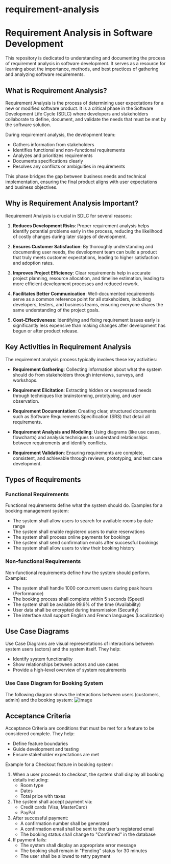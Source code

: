 # requirement-analysis
# Requirement Analysis in Software Development

This repository is dedicated to understanding and documenting the process of requirement analysis in software development. It serves as a resource for learning about the importance, methods, and best practices of gathering and analyzing software requirements.

## What is Requirement Analysis?

Requirement Analysis is the process of determining user expectations for a new or modified software product. It is a critical phase in the Software Development Life Cycle (SDLC) where developers and stakeholders collaborate to define, document, and validate the needs that must be met by the software solution.

During requirement analysis, the development team:
- Gathers information from stakeholders
- Identifies functional and non-functional requirements
- Analyzes and prioritizes requirements
- Documents specifications clearly
- Resolves any conflicts or ambiguities in requirements

This phase bridges the gap between business needs and technical implementation, ensuring the final product aligns with user expectations and business objectives.

## Why is Requirement Analysis Important?

Requirement Analysis is crucial in SDLC for several reasons:

1. **Reduces Development Risks**: Proper requirement analysis helps identify potential problems early in the process, reducing the likelihood of costly changes during later stages of development.

2. **Ensures Customer Satisfaction**: By thoroughly understanding and documenting user needs, the development team can build a product that truly meets customer expectations, leading to higher satisfaction and adoption rates.

3. **Improves Project Efficiency**: Clear requirements help in accurate project planning, resource allocation, and timeline estimation, leading to more efficient development processes and reduced rework.

4. **Facilitates Better Communication**: Well-documented requirements serve as a common reference point for all stakeholders, including developers, testers, and business teams, ensuring everyone shares the same understanding of the project goals.

5. **Cost-Effectiveness**: Identifying and fixing requirement issues early is significantly less expensive than making changes after development has begun or after product release.

## Key Activities in Requirement Analysis

The requirement analysis process typically involves these key activities:

- **Requirement Gathering**: Collecting information about what the system should do from stakeholders through interviews, surveys, and workshops.
  
- **Requirement Elicitation**: Extracting hidden or unexpressed needs through techniques like brainstorming, prototyping, and user observation.

- **Requirement Documentation**: Creating clear, structured documents such as Software Requirements Specification (SRS) that detail all requirements.

- **Requirement Analysis and Modeling**: Using diagrams (like use cases, flowcharts) and analysis techniques to understand relationships between requirements and identify conflicts.

- **Requirement Validation**: Ensuring requirements are complete, consistent, and achievable through reviews, prototyping, and test case development.

## Types of Requirements

### Functional Requirements
Functional requirements define what the system should do. Examples for a booking management system:

- The system shall allow users to search for available rooms by date range
- The system shall enable registered users to make reservations
- The system shall process online payments for bookings
- The system shall send confirmation emails after successful bookings
- The system shall allow users to view their booking history

### Non-functional Requirements
Non-functional requirements define how the system should perform. Examples:

- The system shall handle 1000 concurrent users during peak hours (Performance)
- The booking process shall complete within 5 seconds (Speed)
- The system shall be available 99.9% of the time (Availability)
- User data shall be encrypted during transmission (Security)
- The interface shall support English and French languages (Localization)

## Use Case Diagrams

Use Case Diagrams are visual representations of interactions between system users (actors) and the system itself. They help:
- Identify system functionality
- Show relationships between actors and use cases
- Provide a high-level overview of system requirements

### Use Case Diagram for Booking System

The following diagram shows the interactions between users (customers, admin) and the booking system:
![Image](https://github.com/user-attachments/assets/7c9acde1-1491-447b-a9a1-22bdba1523ef)


## Acceptance Criteria

Acceptance Criteria are conditions that must be met for a feature to be considered complete. They help:
- Define feature boundaries
- Guide development and testing
- Ensure stakeholder expectations are met

Example for a Checkout feature in booking system:
1. When a user proceeds to checkout, the system shall display all booking details including:
   - Room type
   - Dates
   - Total price with taxes
2. The system shall accept payment via:
   - Credit cards (Visa, MasterCard)
   - PayPal
3. After successful payment:
   - A confirmation number shall be generated
   - A confirmation email shall be sent to the user's registered email
   - The booking status shall change to "Confirmed" in the database
4. If payment fails:
   - The system shall display an appropriate error message
   - The booking shall remain in "Pending" status for 30 minutes
   - The user shall be allowed to retry payment
